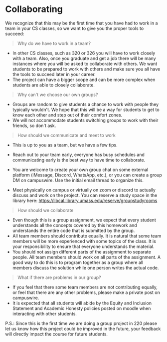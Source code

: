 # Collaborating

We recognize that this may be the first time that you have had to work in a team in your CS classes, so we want to give you the proper tools to succeed:

> Why do we have to work in a team?

- In other CS classes, such as 320 or 326 you will have to work closely with a team. Also, once you graduate and get a job there will be many instances where you will be asked to collaborate with others. We want students to be prepared to work with others and make sure you all have the tools to succeed later in your career.
- The project can have a bigger scope and can be more complex when students are able to closely collaborate.

> Why can't we choose our own groups?

- Groups are random to give students a chance to work with people they typically wouldn't. We hope that this will be a way for students to get to know each other and step out of their comfort zones.
- We will not accommodate students switching groups to work with their friends, so don't ask.

> How should we communicate and meet to work

- This is up to you as a team, but we have a few tips.
- Reach out to your team early, everyone has busy schedules and communicating early is the best way to have time to collaborate.
- You are welcome to create your own group chat on some external platform (iMessage, Discord, WhatsApp, etc.), or you can create a group DM on campuswire. Use the initial email thread to organize this.

- Meet physically on campus or virtually on zoom or discord to actually discuss and work on the project. You can reserve a study space in the library here: <https://libcal.library.umass.edu/reserve/groupstudyrooms>

> How should we collaborate

- Even though this is a group assignment, we expect that every student understands all the concepts covered by this homework and understands the entire code that is submitted by the group.
- All team members should contribute equally. It is natural that some team members will be more experienced with some topics of the class. It is your responsibility to ensure that everyone understands the material.
- You should not assign different parts of the assignment to separate people. All team members should work on all parts of the assignment. A good way to do this is to program together as a group where all members discuss the solution while one person writes the actual code.

> What if there are problems in our group?

- If you feel that there some team members are not contributing equally, or feel that there are any other problems, please make a private post on campuswire.
- It is expected that all students will abide by the Equity and Inclusion Statement and Academic Honesty policies posted on moodle when interacting with other students.

P.S.: Since this is the first time we are doing a group project in 220 please let us know how this project could be improved in the future, your feedback will directly impact the course for future students.
